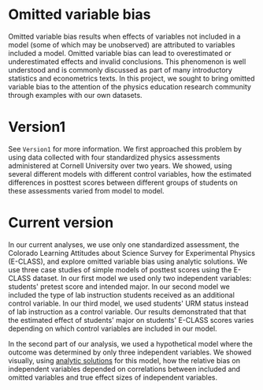 # Omitted variable bias
Omitted variable bias results when effects of variables not included in a model (some of which may be unobserved) are attributed to variables included a model. Omitted variable bias can lead to overestimated or underestimated effects and invalid conclusions. This phenomenon is well understood and is commonly discussed as part of many introductory statistics and econometrics texts. In this project, we sought to bring omitted variable bias to the attention of the physics education research community through examples with our own datasets.

# Version1

See `Version1` for more information. We first approached this problem by using data collected with four standardized physics assessments administered at Cornell University over two years. We showed, using several different models with different control variables, how the estimated differences in posttest scores between different groups of students on these assessments varied from model to model.

# Current version

In our current analyses, we use only one standardized assessment, the Colorado Learning Attitudes about Science Survey for Experimental Physics (E-CLASS), and explore omitted variable bias using analytic solutions. We use three case studies of simple models of posttest scores using the E-CLASS dataset. In our first model we used only two independent variables: students' pretest score and intended major. In our second model we included the type of lab instruction students received as an additional control variable. In our third model, we used students' URM status instead of lab instruction as a control variable. Our results demonstrated that that the estimated effect of students' major on students' E-CLASS scores varies depending on which control variables are included in our model.

In the second part of our analysis, we used a hypothetical model where the outcome was determined by only three independent variables. We showed visually, using [analytic solutions](https://journals.sagepub.com/doi/abs/10.1080/07388940500339183?casa_token=z7dzzbh4uCoAAAAA:2TaEIuaIQW7RLCR1vTsK_FpI13yAUcJhLlpBP99D-kOKH39iCR4DkpA8xpiBye79Ifr0NuZGgjyVZw) for this model, how the relative bias on independent variables depended on correlations between included and omitted variables and true effect sizes of independent variables.
